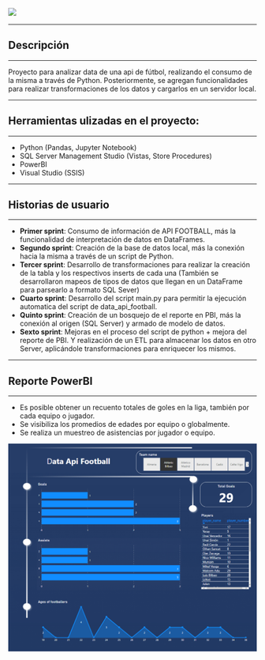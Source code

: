 ![](https://apifootball.com/img/logo2.png)

----
## Descripción

----
<p>
Proyecto para analizar data de una api de fútbol, realizando el consumo de la misma a través de Python. Posteriormente, se agregan funcionalidades para realizar transformaciones de los datos y cargarlos en un servidor local.
</p>

----
## Herramientas ulizadas en el proyecto:

----

- Python (Pandas, Jupyter Notebook)
- SQL Server Management Studio (Vistas, Store Procedures)
- PowerBI
- Visual Studio (SSIS)

----
## Historias de usuario

----

- <b>Primer sprint</b>: Consumo de información de API FOOTBALL, más la funcionalidad de interpretación de datos en DataFrames.
- <b>Segundo sprint</b>: Creación de la base de datos local, más la conexión hacia la misma a través de un script de Python.
- <b>Tercer sprint</b>: Desarrollo de transformaciones para realizar la creación de la tabla y los respectivos inserts de cada una (También se desarrollaron mapeos de tipos de datos que llegan en un DataFrame para parsearlo a formato SQL Sever)
- <b>Cuarto sprint</b>: Desarrollo del script main.py para permitir la ejecución automatica del script de data_api_football.
- <b>Quinto sprint</b>: Creación de un bosquejo de el reporte en PBI, más la conexión al origen (SQL Server) y armado de modelo de datos.
- <b>Sexto sprint</b>: Mejoras en el proceso del script de python + mejora del reporte de PBI. Y realización de un ETL para almacenar los datos en otro Server, aplicándole transformaciones para enriquecer los mismos.

----
## Reporte PowerBI

----
- Es posible obtener un recuento totales de goles en la liga, también por cada equipo o jugador.
- Se visibiliza los promedios de edades por equipo o globalmente.
- Se realiza un muestreo de asistencias por jugador o equipo. 

![Enlace al Reporte PowerBI](https://github.com/ramiperez/Data-Api-Football/blob/main/pbi_reports/Cap_pbi_api_football.png)

